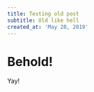 ```yaml
---
title: Testing old post
subtitle: Old like hell
created_at: 'May 20, 2019'
---
```


# Behold!

Yay!
